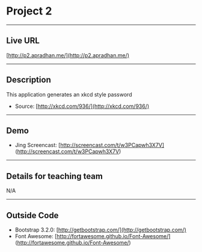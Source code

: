 # Project 2

----
## Live URL
[http://p2.apradhan.me/](http://p2.apradhan.me/)

----
## Description
This application generates an xkcd style password
* Source: [http://xkcd.com/936/](http://xkcd.com/936/)

----
## Demo
* Jing Screencast: [http://screencast.com/t/w3PCapwh3X7V] (http://screencast.com/t/w3PCapwh3X7V)

----
## Details for teaching team
N/A

----
## Outside Code
* Bootstrap 3.2.0: [http://getbootstrap.com/](http://getbootstrap.com/)
* Font Awesome: [http://fortawesome.github.io/Font-Awesome/] (http://fortawesome.github.io/Font-Awesome/)